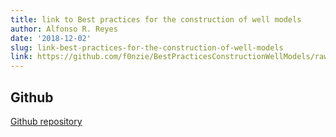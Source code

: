 ```yaml
---
title: link to Best practices for the construction of well models
author: Alfonso R. Reyes
date: '2018-12-02'
slug: link-best-practices-for-the-construction-of-well-models
link: https://github.com/f0nzie/BestPracticesConstructionWellModels/raw/master/Best_practices_for_the_construction_of_well_models.pdf
---
```




## Github

[Github repository](https://github.com/f0nzie/BestPracticesConstructionWellModels)